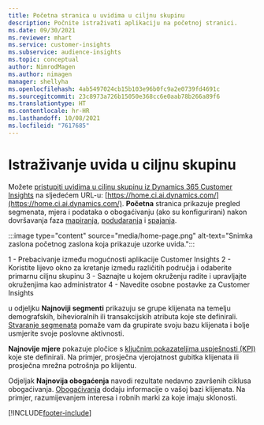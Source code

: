 ```yaml
---
title: Početna stranica u uvidima u ciljnu skupinu
description: Počnite istraživati aplikaciju na početnoj stranici.
ms.date: 09/30/2021
ms.reviewer: mhart
ms.service: customer-insights
ms.subservice: audience-insights
ms.topic: conceptual
author: NimrodMagen
ms.author: nimagen
manager: shellyha
ms.openlocfilehash: 4ab5497024cb15b103e96b0fc9a2e0739fd4691c
ms.sourcegitcommit: 23c8973a726b15050e368cc6e0aab78b266a89f6
ms.translationtype: HT
ms.contentlocale: hr-HR
ms.lasthandoff: 10/08/2021
ms.locfileid: "7617685"
---
```

# <a name="explore-audience-insights"></a>Istraživanje uvida u ciljnu skupinu

Možete [pristupiti uvidima u ciljnu skupinu iz Dynamics 365 Customer Insights](https://home.ci.ai.dynamics.com/) na sljedećem URL-u: [https://home.ci.ai.dynamics.com/](https://home.ci.ai.dynamics.com/).
**Početna** stranica prikazuje pregled segmenata, mjera i podataka o obogaćivanju (ako su konfigurirani) nakon dovršavanja faza [mapiranja](map-entities.md), [podudaranja](match-entities.md) i [spajanja](merge-entities.md).

:::image type="content" source="media/home-page.png" alt-text="Snimka zaslona početnog zaslona koja prikazuje uzorke uvida.":::

1 - Prebacivanje između mogućnosti aplikacije Customer Insights 2 - Koristite lijevo okno za kretanje između različitih područja i odaberite primarnu ciljnu skupinu 3 - Saznajte u kojem okruženju radite i upravljajte okruženjima kao administrator 4 - Navedite osobne postavke za Customer Insights

u odjeljku **Najnoviji segmenti** prikazuju se grupe klijenata na temelju demografskih, bihevioralnih ili transakcijskih atributa koje ste definirali. [Stvaranje segmenata](segments.md) pomaže vam da grupirate svoju bazu klijenata i bolje usmjerite svoje poslovne aktivnosti.

**Najnovije mjere** pokazuje pločice s [ključnim pokazateljima uspješnosti (KPI)](measures.md) koje ste definirali. Na primjer, prosječna vjerojatnost gubitka klijenata ili prosječna mrežna potrošnja po klijentu.

Odjeljak **Najnovija obogaćenja** navodi rezultate nedavno završenih ciklusa obogaćivanja. [Obogaćivanja](enrichment-hub.md) dodaju informacije o vašoj bazi klijenata. Na primjer, razumijevanjem interesa i robnih marki za koje imaju sklonosti.

[!INCLUDE[footer-include](../includes/footer-banner.md)]